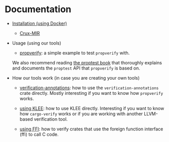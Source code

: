 # Documentation


- [Installation (using Docker)](installation.md)
  - [Crux-MIR](install-crux.md)

- Usage (using our tools)

  - [propverify](using-propverify.md): a simple example to test
    `propverify` with.

  We also recommend reading
  [the proptest book](https://altsysrq.github.io/proptest-book/intro.html)
  that thoroughly explains and documents the `proptest` API that `propverify` is based on.

- How our tools work (in case you are creating your own tools)

  - [verification-annotations](using-annotations.md): how to use the
    `verification-annotations` crate directly.
    Mostly interesting if you want to know how `propverify` works.

  - [using KLEE](using-klee.md): how to use KLEE directly.
    Interesting if you want to know how `cargo-verify` works
    or if you are working with another LLVM-based verification tool.

  - [using FFI](using-ffi.md): how to verify crates that use the
    foreign function interface (ffi) to call C code.
